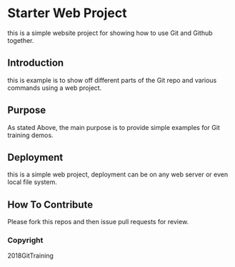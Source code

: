 # Starter Web Project

this is a simple website project for showing how to use Git and Github together.

## Introduction

this is example is to show off different parts of the Git repo and various commands using a web project.

## Purpose

As stated Above, the main purpose is to provide simple examples for Git training demos.

## Deployment

this is a simple web project, deployment can be on any web server or even local file system.

## How To Contribute

Please fork this repos and then issue pull requests for review.

### Copyright

2018GitTraining